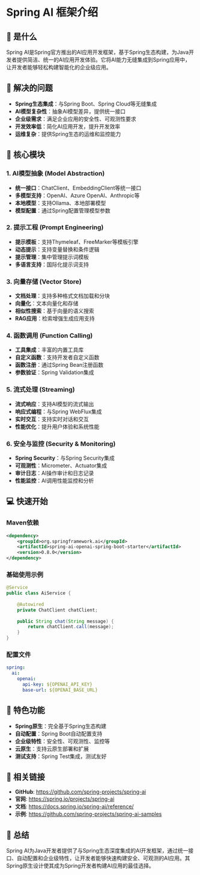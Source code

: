 # Spring AI 框架介绍

## 🎯 是什么
Spring AI是Spring官方推出的AI应用开发框架，基于Spring生态构建，为Java开发者提供简洁、统一的AI应用开发体验。它将AI能力无缝集成到Spring应用中，让开发者能够轻松构建智能化的企业级应用。

## 🔧 解决的问题
- **Spring生态集成**：与Spring Boot、Spring Cloud等无缝集成
- **AI模型复杂性**：抽象AI模型差异，提供统一接口
- **企业级需求**：满足企业应用的安全性、可观测性要求
- **开发效率低**：简化AI应用开发，提升开发效率
- **运维复杂**：提供Spring生态的运维和监控能力

## 🚀 核心模块

### **1. AI模型抽象 (Model Abstraction)**
- **统一接口**：ChatClient、EmbeddingClient等统一接口
- **多模型支持**：OpenAI、Azure OpenAI、Anthropic等
- **本地模型**：支持Ollama、本地部署模型
- **模型配置**：通过Spring配置管理模型参数

### **2. 提示工程 (Prompt Engineering)**
- **提示模板**：支持Thymeleaf、FreeMarker等模板引擎
- **动态提示**：支持变量替换和条件逻辑
- **提示管理**：集中管理提示词模板
- **多语言支持**：国际化提示词支持

### **3. 向量存储 (Vector Store)**
- **文档处理**：支持多种格式文档加载和分块
- **向量化**：文本向量化和存储
- **相似性搜索**：基于向量的语义搜索
- **RAG应用**：检索增强生成应用支持

### **4. 函数调用 (Function Calling)**
- **工具集成**：丰富的内置工具库
- **自定义函数**：支持开发者自定义函数
- **函数注册**：通过Spring Bean注册函数
- **参数验证**：Spring Validation集成

### **5. 流式处理 (Streaming)**
- **流式响应**：支持AI模型的流式输出
- **响应式编程**：与Spring WebFlux集成
- **实时交互**：支持实时对话和交互
- **性能优化**：提升用户体验和系统性能

### **6. 安全与监控 (Security & Monitoring)**
- **Spring Security**：与Spring Security集成
- **可观测性**：Micrometer、Actuator集成
- **审计日志**：AI操作审计和日志记录
- **性能监控**：AI调用性能监控和分析

## 💻 快速开始

### **Maven依赖**
```xml
<dependency>
    <groupId>org.springframework.ai</groupId>
    <artifactId>spring-ai-openai-spring-boot-starter</artifactId>
    <version>0.8.0</version>
</dependency>
```

### **基础使用示例**
```java
@Service
public class AiService {
    
    @Autowired
    private ChatClient chatClient;
    
    public String chat(String message) {
        return chatClient.call(message);
    }
}
```

### **配置文件**
```yaml
spring:
  ai:
    openai:
      api-key: ${OPENAI_API_KEY}
      base-url: ${OPENAI_BASE_URL}
```

## 🌟 特色功能
- **Spring原生**：完全基于Spring生态构建
- **自动配置**：Spring Boot自动配置支持
- **企业级特性**：安全性、可观测性、监控等
- **云原生**：支持云原生部署和扩展
- **测试支持**：Spring Test集成，测试友好

## 🔗 相关链接
- **GitHub**: https://github.com/spring-projects/spring-ai
- **官网**: https://spring.io/projects/spring-ai
- **文档**: https://docs.spring.io/spring-ai/reference/
- **示例**: https://github.com/spring-projects/spring-ai-samples

## 📝 总结
Spring AI为Java开发者提供了与Spring生态深度集成的AI开发框架，通过统一接口、自动配置和企业级特性，让开发者能够快速构建安全、可观测的AI应用。其Spring原生设计使其成为Spring开发者构建AI应用的最佳选择。
